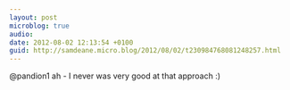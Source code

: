 ```yaml
---
layout: post
microblog: true
audio: 
date: 2012-08-02 12:13:54 +0100
guid: http://samdeane.micro.blog/2012/08/02/t230984768081248257.html
---
```

@pandion1 ah - I never was very good at that approach :)
